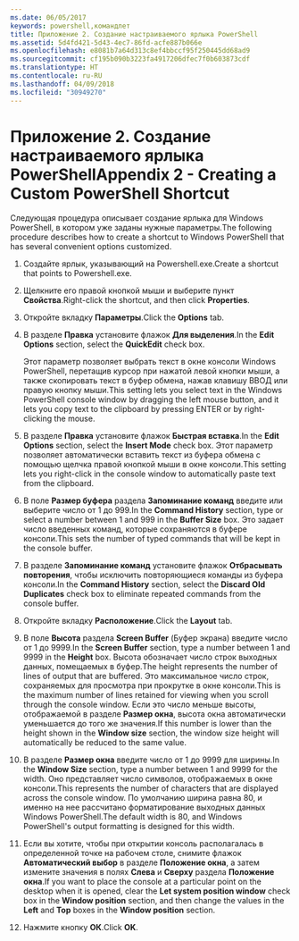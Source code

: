 ```yaml
---
ms.date: 06/05/2017
keywords: powershell,командлет
title: Приложение 2. Создание настраиваемого ярлыка PowerShell
ms.assetid: 5d4fd421-5d43-4ec7-86fd-acfe887b066e
ms.openlocfilehash: e8081b7a64d313c8ef4bbccf95f250445dd68ad9
ms.sourcegitcommit: cf195b090b3223fa4917206dfec7f0b603873cdf
ms.translationtype: HT
ms.contentlocale: ru-RU
ms.lasthandoff: 04/09/2018
ms.locfileid: "30949270"
---
```

# <a name="appendix-2---creating-a-custom-powershell-shortcut"></a><span data-ttu-id="857b3-103">Приложение 2. Создание настраиваемого ярлыка PowerShell</span><span class="sxs-lookup"><span data-stu-id="857b3-103">Appendix 2 - Creating a Custom PowerShell Shortcut</span></span>

<span data-ttu-id="857b3-104">Следующая процедура описывает создание ярлыка для Windows PowerShell, в котором уже заданы нужные параметры.</span><span class="sxs-lookup"><span data-stu-id="857b3-104">The following procedure describes how to create a shortcut to Windows PowerShell that has several convenient options customized.</span></span>

1. <span data-ttu-id="857b3-105">Создайте ярлык, указывающий на Powershell.exe.</span><span class="sxs-lookup"><span data-stu-id="857b3-105">Create a shortcut that points to Powershell.exe.</span></span>

2. <span data-ttu-id="857b3-106">Щелкните его правой кнопкой мыши и выберите пункт **Свойства**.</span><span class="sxs-lookup"><span data-stu-id="857b3-106">Right-click the shortcut, and then click **Properties**.</span></span>

3. <span data-ttu-id="857b3-107">Откройте вкладку **Параметры**.</span><span class="sxs-lookup"><span data-stu-id="857b3-107">Click the **Options** tab.</span></span>

4. <span data-ttu-id="857b3-108">В разделе **Правка** установите флажок **Для выделения**.</span><span class="sxs-lookup"><span data-stu-id="857b3-108">In the **Edit Options** section, select the **QuickEdit** check box.</span></span>

    <span data-ttu-id="857b3-109">Этот параметр позволяет выбрать текст в окне консоли Windows PowerShell, перетащив курсор при нажатой левой кнопки мыши, а также скопировать текст в буфер обмена, нажав клавишу ВВОД или правую кнопку мыши.</span><span class="sxs-lookup"><span data-stu-id="857b3-109">This setting lets you select text in the Windows PowerShell console window by dragging the left mouse button, and it lets you copy text to the clipboard by pressing ENTER or by right-clicking the mouse.</span></span>

5. <span data-ttu-id="857b3-110">В разделе **Правка** установите флажок **Быстрая вставка**.</span><span class="sxs-lookup"><span data-stu-id="857b3-110">In the **Edit Options** section, select the **Insert Mode** check box.</span></span> <span data-ttu-id="857b3-111">Этот параметр позволяет автоматически вставить текст из буфера обмена с помощью щелчка правой кнопкой мыши в окне консоли.</span><span class="sxs-lookup"><span data-stu-id="857b3-111">This setting lets you right-click in the console window to automatically paste text from the clipboard.</span></span>

6. <span data-ttu-id="857b3-112">В поле **Размер буфера** раздела **Запоминание команд** введите или выберите число от 1 до 999.</span><span class="sxs-lookup"><span data-stu-id="857b3-112">In the **Command History** section, type or select a number between 1 and 999 in the **Buffer Size** box.</span></span> <span data-ttu-id="857b3-113">Это задает число введенных команд, которые сохраняются в буфере консоли.</span><span class="sxs-lookup"><span data-stu-id="857b3-113">This sets the number of typed commands that will be kept in the console buffer.</span></span>

7. <span data-ttu-id="857b3-114">В разделе **Запоминание команд** установите флажок **Отбрасывать повторения**, чтобы исключить повторяющиеся команды из буфера консоли.</span><span class="sxs-lookup"><span data-stu-id="857b3-114">In the **Command History** section, select the **Discard Old Duplicates** check box to eliminate repeated commands from the console buffer.</span></span>

8. <span data-ttu-id="857b3-115">Откройте вкладку **Расположение**.</span><span class="sxs-lookup"><span data-stu-id="857b3-115">Click the **Layout** tab.</span></span>

9. <span data-ttu-id="857b3-116">В поле **Высота** раздела **Screen Buffer** (Буфер экрана) введите число от 1 до 9999.</span><span class="sxs-lookup"><span data-stu-id="857b3-116">In the **Screen Buffer** section, type a number between 1 and 9999 in the **Height** box.</span></span> <span data-ttu-id="857b3-117">Высота обозначает число строк выходных данных, помещаемых в буфер.</span><span class="sxs-lookup"><span data-stu-id="857b3-117">The height represents the number of lines of output that are buffered.</span></span> <span data-ttu-id="857b3-118">Это максимальное число строк, сохраняемых для просмотра при прокрутке в окне консоли.</span><span class="sxs-lookup"><span data-stu-id="857b3-118">This is the maximum number of lines retained for viewing when you scroll through the console window.</span></span> <span data-ttu-id="857b3-119">Если это число меньше высоты, отображаемой в разделе **Размер окна**, высота окна автоматически уменьшается до того же значения.</span><span class="sxs-lookup"><span data-stu-id="857b3-119">If this number is lower than the height shown in the **Window size** section, the window size height will automatically be reduced to the same value.</span></span>

10. <span data-ttu-id="857b3-120">В разделе **Размер окна** введите число от 1 до 9999 для ширины.</span><span class="sxs-lookup"><span data-stu-id="857b3-120">In the **Window Size** section, type a number between 1 and 9999 for the width.</span></span> <span data-ttu-id="857b3-121">Оно представляет число символов, отображаемых в окне консоли.</span><span class="sxs-lookup"><span data-stu-id="857b3-121">This represents the number of characters that are displayed across the console window.</span></span> <span data-ttu-id="857b3-122">По умолчанию ширина равна 80, и именно на нее рассчитано форматирование выходных данных Windows PowerShell.</span><span class="sxs-lookup"><span data-stu-id="857b3-122">The default width is 80, and Windows PowerShell's output formatting is designed for this width.</span></span>

11. <span data-ttu-id="857b3-123">Если вы хотите, чтобы при открытии консоль располагалась в определенной точке на рабочем столе, снимите флажок **Автоматический выбор** в разделе **Положение окна**, а затем измените значения в полях **Слева** и **Сверху** раздела **Положение окна**.</span><span class="sxs-lookup"><span data-stu-id="857b3-123">If you want to place the console at a particular point on the desktop when it is opened, clear the **Let system position window** check box in the **Window position** section, and then change the values in the **Left** and **Top** boxes in the **Window position** section.</span></span>

12. <span data-ttu-id="857b3-124">Нажмите кнопку **ОК**.</span><span class="sxs-lookup"><span data-stu-id="857b3-124">Click **OK**.</span></span>